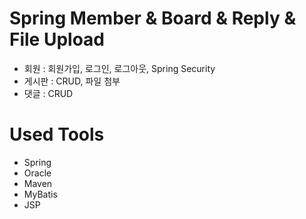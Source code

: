 # Spring Member & Board & Reply & File Upload

- 회원 : 회원가입, 로그인, 로그아웃, Spring Security
- 게시판 : CRUD, 파일 첨부
- 댓글 : CRUD

# Used Tools

- Spring
- Oracle
- Maven
- MyBatis
- JSP
